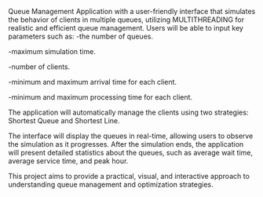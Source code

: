   Queue Management Application with a user-friendly interface that simulates the behavior of clients in multiple queues, utilizing MULTITHREADING for realistic and efficient queue management. Users will be able to input key parameters such as:
-the number of queues.

-maximum simulation time.

-number of clients.

-minimum and maximum arrival time for each client.

-minimum and maximum processing time for each client.
  
  The application will automatically manage the clients using two strategies: Shortest Queue and Shortest Line.
  
  The interface will display the queues in real-time, allowing users to observe the simulation as it progresses. After the simulation ends, the application will present detailed statistics about the queues, such as average wait time, average service time, and peak hour.

  This project aims to provide a practical, visual, and interactive approach to understanding queue management and optimization strategies.
